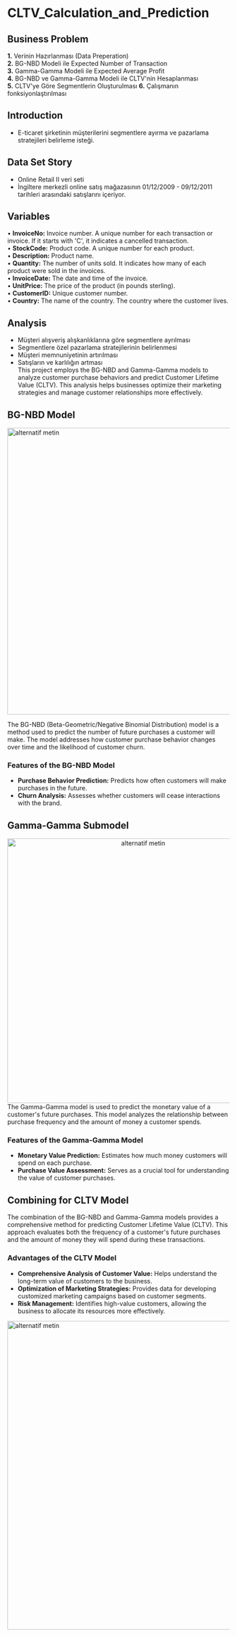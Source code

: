 # CLTV_Calculation_and_Prediction

## Business Problem

**1.** Verinin Hazırlanması (Data Preperation)  
**2.** BG-NBD Modeli ile Expected Number of Transaction  
**3.** Gamma-Gamma Modeli ile Expected Average Profit  
**4.** BG-NBD ve Gamma-Gamma Modeli ile CLTV'nin Hesaplanması  
**5.** CLTV'ye Göre Segmentlerin Oluşturulması
**6.** Çalışmanın fonksiyonlaştırılması

## Introduction
- E-ticaret şirketinin müşterilerini segmentlere ayırma ve pazarlama stratejileri belirleme isteği.  

## Data Set Story
- Online Retail II veri seti  
- İngiltere merkezli online satış mağazasının 01/12/2009 - 09/12/2011 tarihleri arasındaki satışlarını içeriyor.  

## Variables
• **InvoiceNo:** Invoice number. A unique number for each transaction or invoice. If it starts with 'C', it indicates a cancelled transaction.  
• **StockCode:** Product code. A unique number for each product.  
• **Description:** Product name.  
• **Quantity:** The number of units sold. It indicates how many of each product were sold in the invoices.  
• **InvoiceDate:** The date and time of the invoice.  
• **UnitPrice:** The price of the product (in pounds sterling).  
• **CustomerID:** Unique customer number.  
• **Country:** The name of the country. The country where the customer lives.  

## Analysis
- Müşteri alışveriş alışkanlıklarına göre segmentlere ayrılması  
- Segmentlere özel pazarlama stratejilerinin belirlenmesi  
- Müşteri memnuniyetinin artırılması  
- Satışların ve karlılığın artması  
This project employs the BG-NBD and Gamma-Gamma models to analyze customer purchase behaviors and predict Customer Lifetime Value (CLTV). This analysis helps businesses optimize their marketing strategies and manage customer relationships more effectively.

## BG-NBD Model  <br>
<img src="https://miro.medium.com/v2/resize:fit:1400/0*YUvxLkMUNx2jOIek" alt="alternatif metin" width="650" height=auto>

The BG-NBD (Beta-Geometric/Negative Binomial Distribution) model is a method used to predict the number of future purchases a customer will make. The model addresses how customer purchase behavior changes over time and the likelihood of customer churn.

### Features of the BG-NBD Model

- **Purchase Behavior Prediction:** Predicts how often customers will make purchases in the future.
- **Churn Analysis:** Assesses whether customers will cease interactions with the brand.

## Gamma-Gamma Submodel <br>
<div align="center">
<img src="https://miro.medium.com/v2/resize:fit:1400/1*ERgwQVrKQDl34Oq0STzTSA.png" alt="alternatif metin" width="600" height=auto>
</div>
The Gamma-Gamma model is used to predict the monetary value of a customer's future purchases. This model analyzes the relationship between purchase frequency and the amount of money a customer spends.

### Features of the Gamma-Gamma Model

- **Monetary Value Prediction:** Estimates how much money customers will spend on each purchase.
- **Purchase Value Assessment:** Serves as a crucial tool for understanding the value of customer purchases.

## Combining for CLTV Model

The combination of the BG-NBD and Gamma-Gamma models provides a comprehensive method for predicting Customer Lifetime Value (CLTV). This approach evaluates both the frequency of a customer's future purchases and the amount of money they will spend during these transactions.

### Advantages of the CLTV Model

- **Comprehensive Analysis of Customer Value:** Helps understand the long-term value of customers to the business.  
- **Optimization of Marketing Strategies:** Provides data for developing customized marketing campaigns based on customer segments.  
- **Risk Management:** Identifies high-value customers, allowing the business to allocate its resources more effectively.<br>
<img src="https://miro.medium.com/v2/resize:fit:1400/1*hrkhT7HayIrtM0fUHLlLlA.jpeg" alt="alternatif metin" width="700" height=auto>

